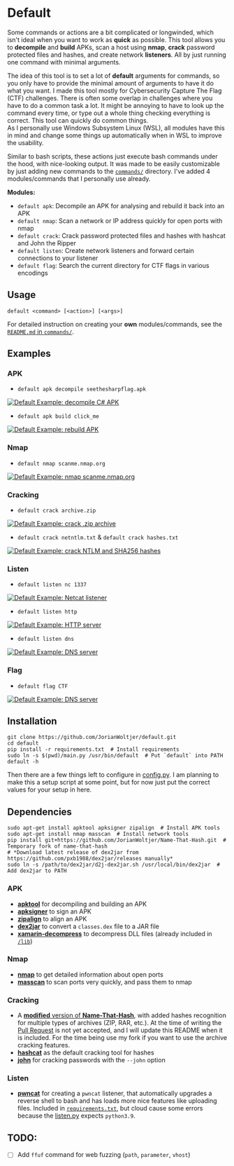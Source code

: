 # Default

Some commands or actions are a bit complicated or longwinded, which isn't ideal when you want to work as **quick** as possible. This tool allows you to **decompile** and **build** APKs, scan a host using **nmap**, **crack** password protected files and hashes, and create network **listeners**. All by just running one command with minimal arguments. 

The idea of this tool is to set a lot of **default** arguments for commands, so you only have to provide the minimal amount of arguments to have it do what you want. I made this tool mostly for Cybersecurity Capture The Flag (CTF) challenges. There is often some overlap in challenges where you have to do a common task a lot. It might be annoying to have to look up the command every time, or type out a whole thing checking everything is correct. This tool can quickly do common things.  
As I personally use Windows Subsystem Linux (WSL), all modules have this in mind and change some things up automatically when in WSL to improve the usability. 

Similar to bash scripts, these actions just execute bash commands under the hood, with nice-looking output. It was made to be easily customizable by just adding new commands to the [`commands/`](commands/) directory. I've added 4 modules/commands that I personally use already. 

**Modules:**

* `default apk`: Decompile an APK for analysing and rebuild it back into an APK
* `default nmap`: Scan a network or IP address quickly for open ports with nmap
* `default crack`: Crack password protected files and hashes with hashcat and John the Ripper
* `default listen`: Create network listeners and forward certain connections to your listener
* `default flag`: Search the current directory for CTF flags in various encodings

## Usage

```Shell
default <command> [<action>] [<args>]
```

For detailed instruction on creating your **own** modules/commands, see the [`README.md` in `commands/`](commands/README.md). 

## Examples

### APK

* `default apk decompile seethesharpflag.apk`

[![Default Example: decompile C# APK](https://asciinema.org/a/hEDUJNUkZideirH6Z2VcE3WKF.svg)](https://asciinema.org/a/hEDUJNUkZideirH6Z2VcE3WKF?autoplay=1)

* `default apk build click_me`

[![Default Example: rebuild APK](https://asciinema.org/a/lMlBrtsY2BRAiKC3GmSJswYMN.svg)](https://asciinema.org/a/lMlBrtsY2BRAiKC3GmSJswYMN?autoplay=1)

### Nmap

* `default nmap scanme.nmap.org`

[![Default Example: nmap scanme.nmap.org](https://asciinema.org/a/zDJRJWEOwQ3S5cY4Cb8zPTUdv.svg)](https://asciinema.org/a/zDJRJWEOwQ3S5cY4Cb8zPTUdv?autoplay=1)

### Cracking

* `default crack archive.zip`

[![Default Example: crack .zip archive](https://asciinema.org/a/uyARfOc0CWz0yCmLoZDbxjjKK.svg)](https://asciinema.org/a/uyARfOc0CWz0yCmLoZDbxjjKK?autoplay=1)

* `default crack netntlm.txt` & `default crack hashes.txt`

[![Default Example: crack NTLM and SHA256 hashes](https://asciinema.org/a/pgEoqrqYP4Bqj4AV8ao8BSy2H.svg)](https://asciinema.org/a/pgEoqrqYP4Bqj4AV8ao8BSy2H?autoplay=1)

### Listen

* `default listen nc 1337`

[![Default Example: Netcat listener](https://asciinema.org/a/tIsAawiGLwtFTrKe3hC1wL4zE.svg)](https://asciinema.org/a/tIsAawiGLwtFTrKe3hC1wL4zE?autoplay=1)

* `default listen http`

[![Default Example: HTTP server](https://asciinema.org/a/XbDgCx6Z7JjOY5Sct6WWyr4HF.svg)](https://asciinema.org/a/XbDgCx6Z7JjOY5Sct6WWyr4HF?autoplay=1)

* `default listen dns`

[![Default Example: DNS server](https://asciinema.org/a/Ge4Wd96aboFsZaEXvDeJ7WZ1l.svg)](https://asciinema.org/a/Ge4Wd96aboFsZaEXvDeJ7WZ1l?autoplay=1)

### Flag

* `default flag CTF`

[![Default Example: DNS server](https://asciinema.org/a/BN74FBnJiR6UweqQwEp4aSho1.svg)](https://asciinema.org/a/BN74FBnJiR6UweqQwEp4aSho1?autoplay=1)

## Installation

```Shell
git clone https://github.com/JorianWoltjer/default.git
cd default
pip install -r requirements.txt  # Install requirements
sudo ln -s $(pwd)/main.py /usr/bin/default  # Put `default` into PATH
default -h
```

Then there are a few things left to configure in [config.py](config.py). I am planning to make this a setup script at some point, but for now just put the correct values for your setup in here.

## Dependencies

```Shell
sudo apt-get install apktool apksigner zipalign  # Install APK tools
sudo apt-get install nmap masscan  # Install network tools
pip install git+https://github.com/JorianWoltjer/Name-That-Hash.git  # Temporary fork of name-that-hash
# *Download latest release of dex2jar from https://github.com/pxb1988/dex2jar/releases manually*
sudo ln -s /path/to/dex2jar/d2j-dex2jar.sh /usr/local/bin/dex2jar  # Add dex2jar to PATH
```

### APK

* [**apktool**](https://ibotpeaches.github.io/Apktool/) for decompiling and building an APK
* [**apksigner**](https://developer.android.com/studio/command-line/apksigner) to sign an APK
* [**zipalign**](https://developer.android.com/studio/command-line/zipalign) to align an APK
* [**dex2jar**](https://github.com/pxb1988/dex2jar) to convert a `classes.dex` file to a JAR file
* [**xamarin-decompress**](https://github.com/NickstaDB/xamarin-decompress) to decompress DLL files (already included in [`/lib`](/lib))

### Nmap

* [**nmap**](https://nmap.org/) to get detailed information about open ports
* [**masscan**](https://github.com/robertdavidgraham/masscan) to scan ports very quickly, and pass them to nmap

### Cracking

* A [**modified** version of **Name-That-Hash**](https://github.com/JorianWoltjer/Name-That-Hash), with added hashes recognition for multiple types of archives (ZIP, RAR, etc.). At the time of writing the [Pull Request](https://github.com/HashPals/Name-That-Hash/pull/138) is not yet accepted, and I will update this README when it is included. For the time being use my fork if you want to use the archive cracking features. 
* [**hashcat**](https://hashcat.net/hashcat/) as the default cracking tool for hashes
* [**john**](https://github.com/openwall/john) for cracking passwords with the `--john` option

### Listen

* [**pwncat**](https://github.com/calebstewart/pwncat) for creating a `pwncat` listener, that automatically upgrades a reverse shell to bash and has loads more nice features like uploading files. Included in [`requirements.txt`](requirements.txt), but cloud cause some errors because the [listen.py](commands/listen.py) expects `python3.9`.

## TODO:

- [ ] Add `ffuf` command for web fuzzing (`path`, `parameter`, `vhost`)
